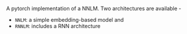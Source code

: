 A pytorch implementation of a NNLM. 
Two architectures are available - 
  - `NNLM`: a simple embedding-based model and
  - `RNNLM`: includes a RNN architecture
